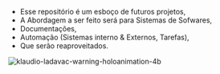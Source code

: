 - Esse repositório é um esboço de futuros projetos,
- A Abordagem a ser feito será para Sistemas de Sofwares,
- Documentações,
- Automação (Sistemas interno & Externos, Tarefas),
- Que serão reaproveitados.

![klaudio-ladavac-warning-holoanimation-4b](https://github.com/Nicolau-369/Bash.sh-Treinamento/assets/160781135/b0aa4e50-79b7-494e-9a36-beb8c5d55daf)
